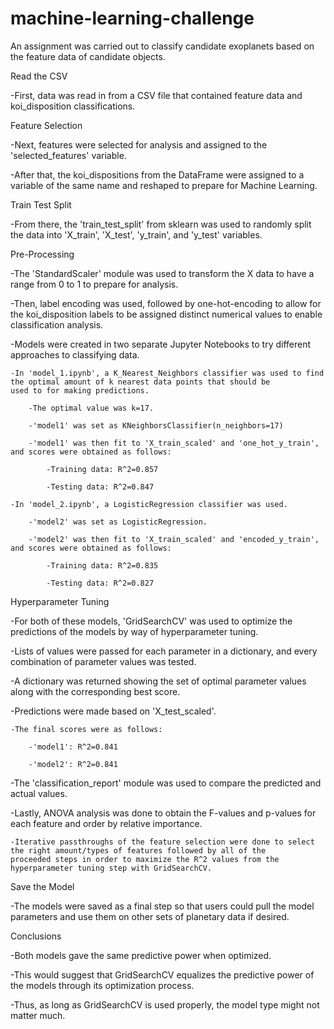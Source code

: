 # machine-learning-challenge

An assignment was carried out to classify candidate exoplanets based on the feature data of candidate objects.

Read the CSV

-First, data was read in from a CSV file that contained feature data and koi_disposition classifications.

Feature Selection

-Next, features were selected for analysis and assigned to the 'selected_features' variable.

-After that, the koi_dispositions from the DataFrame were assigned to a variable of the same name and reshaped to prepare for Machine 
Learning.

Train Test Split

-From there, the 'train_test_split' from sklearn was used to randomly split the data into 'X_train', 'X_test', 'y_train', and 'y_test'
variables.

Pre-Processing

-The 'StandardScaler' module was used to transform the X data to have a range from 0 to 1 to prepare for analysis.

-Then, label encoding was used, followed by one-hot-encoding to allow for the koi_disposition labels to be assigned distinct numerical
values to enable classification analysis.

-Models were created in two separate Jupyter Notebooks to try different approaches to classifying data.

	-In 'model_1.ipynb', a K_Nearest_Neighbors classifier was used to find the optimal amount of k nearest data points that should be 
	used to for making predictions.

		-The optimal value was k=17.

		-'model1' was set as KNeighborsClassifier(n_neighbors=17)

		-'model1' was then fit to 'X_train_scaled' and 'one_hot_y_train', and scores were obtained as follows:

			-Training data: R^2=0.857

			-Testing data: R^2=0.847

	-In 'model_2.ipynb', a LogisticRegression classifier was used.

		-'model2' was set as LogisticRegression.

		-'model2' was then fit to 'X_train_scaled' and 'encoded_y_train', and scores were obtained as follows:

			-Training data: R^2=0.835

			-Testing data: R^2=0.827

Hyperparameter Tuning

-For both of these models, 'GridSearchCV' was used to optimize the predictions of the models by way of hyperparameter tuning.

-Lists of values were passed for each parameter in a dictionary, and every combination of parameter values was tested.

-A dictionary was returned showing the set of optimal parameter values along with the corresponding best score.

-Predictions were made based on 'X_test_scaled'.

	-The final scores were as follows:

		-'model1': R^2=0.841

		-'model2': R^2=0.841

-The 'classification_report' module was used to compare the predicted and actual values.

-Lastly, ANOVA analysis was done to obtain the F-values and p-values for each feature and order by relative importance.

	-Iterative passthroughs of the feature selection were done to select the right amount/types of features followed by all of the
	proceeded steps in order to maximize the R^2 values from the hyperparameter tuning step with GridSearchCV.

Save the Model

-The models were saved as a final step so that users could pull the model parameters and use them on other sets of planetary data if
desired.

Conclusions

-Both models gave the same predictive power when optimized.

-This would suggest that GridSearchCV equalizes the predictive power of the models through its optimization process.

-Thus, as long as GridSearchCV is used properly, the model type might not matter much.




